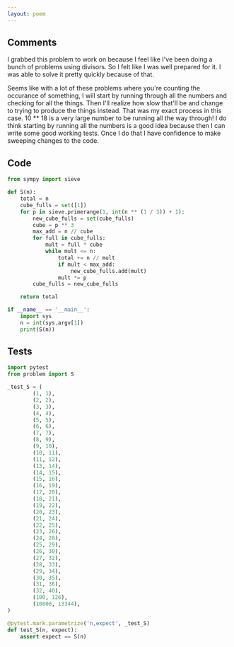 ```yaml
---
layout: poem
---
```


## Comments

I grabbed this problem to work on because I feel like I've been doing a bunch
of problems using divisors.  So I felt like I was well prepared for it.  I was
able to solve it pretty quickly because of that.

Seems like with a lot of these problems where you're counting the occurance of
something, I will start by running through all the numbers and checking for all
the things.  Then I'll realize how slow that'll be and change to trying to
produce the things instead.  That was my exact process in this case.  10 ** 18
is a very large number to be running all the way through!  I do think starting
by running all the numbers is a good idea because then I can write some good
working tests.  Once I do that I have confidence to make sweeping changes to
the code.

## Code

```python
from sympy import sieve

def S(n):
    total = n
    cube_fulls = set([1])
    for p in sieve.primerange(1, int(n ** (1 / 3)) + 1):
        new_cube_fulls = set(cube_fulls)
        cube = p ** 3
        max_add = n // cube
        for full in cube_fulls:
            mult = full * cube
            while mult <= n:
                total += n // mult
                if mult < max_add:
                    new_cube_fulls.add(mult)
                mult *= p
        cube_fulls = new_cube_fulls

    return total

if __name__ == '__main__':
    import sys
    n = int(sys.argv[1])
    print(S(n))
```

## Tests

```python
import pytest
from problem import S

_test_S = (
        (1, 1),
        (2, 2),
        (3, 3),
        (4, 4),
        (5, 5),
        (6, 6),
        (7, 7),
        (8, 9),
        (9, 10),
        (10, 11),
        (11, 12),
        (13, 14),
        (14, 15),
        (15, 16),
        (16, 19),
        (17, 20),
        (18, 21),
        (19, 22),
        (20, 23),
        (21, 24),
        (22, 25),
        (23, 26),
        (24, 28),
        (25, 29),
        (26, 30),
        (27, 32),
        (28, 33),
        (29, 34),
        (30, 35),
        (31, 36),
        (32, 40),
        (100, 126),
        (10000, 13344),
)

@pytest.mark.parametrize('n,expect', _test_S)
def test_S(n, expect):
    assert expect == S(n)
```
